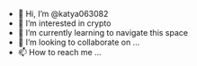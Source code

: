 - 👋 Hi, I’m @katya063082
- 👀 I’m interested in crypto
- 🌱 I’m currently learning to navigate this space
- 💞️ I’m looking to collaborate on ...
- 📫 How to reach me ...

<!---
katya063082/katya063082 is a ✨ special ✨ repository because its `README.md` (this file) appears on your GitHub profile.
You can click the Preview link to take a look at your changes.
--->
